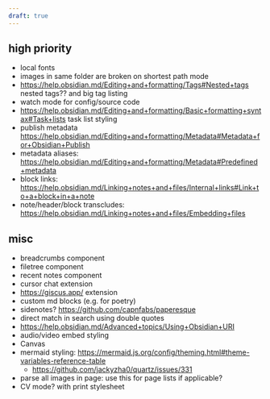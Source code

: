 ```yaml
---
draft: true
---
```


## high priority

- local fonts
- images in same folder are broken on shortest path mode
- https://help.obsidian.md/Editing+and+formatting/Tags#Nested+tags nested tags?? and big tag listing
- watch mode for config/source code
- https://help.obsidian.md/Editing+and+formatting/Basic+formatting+syntax#Task+lists task list styling
- publish metadata https://help.obsidian.md/Editing+and+formatting/Metadata#Metadata+for+Obsidian+Publish
- metadata aliases: https://help.obsidian.md/Editing+and+formatting/Metadata#Predefined+metadata
- block links: https://help.obsidian.md/Linking+notes+and+files/Internal+links#Link+to+a+block+in+a+note
- note/header/block transcludes: https://help.obsidian.md/Linking+notes+and+files/Embedding+files

## misc

- breadcrumbs component
- filetree component
- recent notes component
- cursor chat extension
- https://giscus.app/ extension
- custom md blocks (e.g. for poetry)
- sidenotes? https://github.com/capnfabs/paperesque
- direct match in search using double quotes
- https://help.obsidian.md/Advanced+topics/Using+Obsidian+URI
- audio/video embed styling
- Canvas
- mermaid styling: https://mermaid.js.org/config/theming.html#theme-variables-reference-table
  - https://github.com/jackyzha0/quartz/issues/331
- parse all images in page: use this for page lists if applicable?
- CV mode? with print stylesheet
